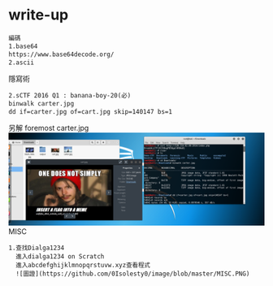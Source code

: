 # write-up

```
編碼
1.base64
https://www.base64decode.org/
2.ascii
```
隱寫術
```
2.sCTF 2016 Q1 : banana-boy-20(必)
binwalk carter.jpg 
dd if=carter.jpg of=cart.jpg skip=140147 bs=1
```
另解
foremost carter.jpg 
![圖證](https://github.com/0Isolesty0/image/blob/master/%E9%9A%B1%E5%AF%AB%E8%A1%932.PNG)
MISC
```
1.查找Dialga1234
  進入dialga1234 on Scratch
  進入abcdefghijklmnopqrstuvw.xyz查看程式
  ![圖證](https://github.com/0Isolesty0/image/blob/master/MISC.PNG) 
